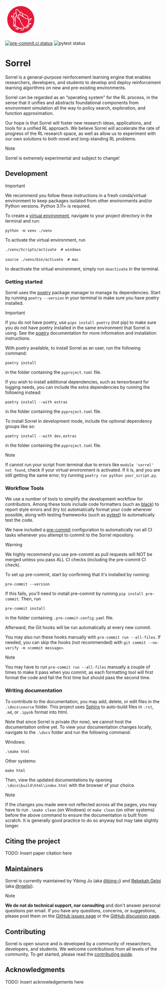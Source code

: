<img style="width: 100px" src="https://github.com/social-ai-uoft/sorrel/blob/main/media/sorrel-icon.png" />

[![pre-commit.ci status](https://results.pre-commit.ci/badge/github/social-ai-uoft/sorrel/main.svg)](https://results.pre-commit.ci/latest/github/social-ai-uoft/sorrel/main) ![pytest status](https://github.com/social-ai-uoft/sorrel/workflows/PyTest/badge.svg)

# Sorrel

Sorrel is a general-purpose reinforcement learning engine that enables researchers, developers, and students to 
develop and deploy reinforcement learning algorithms on new and pre-existing environments.

Sorrel can be regarded as an “operating system” for the RL process, in the sense that it unifies and abstracts 
foundational components from environment simulation all the way to policy search, exploration, and function 
approximation.

Our hope is that Sorrel will foster new research ideas, applications, and tools for a unified RL approach. We 
believe Sorrel will accelerate the rate of progress of the RL research space, as well as allow us to experiment 
with our own solutions to both novel and long-standing RL problems.

> [!NOTE]
> Sorrel is extremely experimental and subject to change!

## Development

> [!IMPORTANT]
> We recommend you follow these instructions in a fresh conda/virtual environment to keep packages isolated
> from other environments and/or Python versions. Python 3.11+ is required.

To create a [virtual environment](https://docs.python.org/3/library/venv.html),
navigate to your project directory in the terminal and run:
```
python -m venv ./venv
```
To activate the virtual environment, run 

```
./venv/Scripts/activate  # windows

source ./venv/bin/activate  # mac
```

to deactivate the virtual environment, simply run ```deactivate``` in the terminal.

### Getting started

Sorrel uses the [poetry](https://python-poetry.org/) package manager to manage its dependencies. Start by 
running ```poetry --version``` in your terminal to make sure you have poetry installed.

> [!IMPORTANT]
> If you do not have poetry, use ```pipx install poetry``` (not pip) to make sure you do not have poetry installed in the 
> same environment that Sorrel is using. 
> See the [poetry](https://python-poetry.org/) documentation for more information and 
> installation instructions.

With poetry available, to install Sorrel as an user, run the following command:
```
poetry install
```
in the folder containing the ``pyproject.toml`` file.

If you wish to install additional dependencies, such as tensorboard for logging needs, 
you can include the extra dependencies by running the following instead:
```
poetry install --with extras
```
in the folder containing the ``pyproject.toml`` file.

To install Sorrel in development mode, include the optional dependency groups like so:
```
poetry install --with dev,extras
```
in the folder containing the ``pyproject.toml`` file.

> [!NOTE]
> If cannot run your script from terminal due to errors like ```module 'sorrel' not found```, check if your virtual environment is activated. 
> If it is, and you are still getting the same error, try running ```poetry run python your_script.py```.

### Workflow Tools
We use a number of tools to simplify the development workflow for contributors. Among these tools include code 
formatters (such as [black](https://github.com/python/black)) to report style errors and (try to) 
automatically format your code wherever possible, along with testing frameworks (such as 
[pytest](https://pypi.python.org/pypi/pytest)) to automatically test the code.

We have included a [pre-commit](https://pre-commit.com/) configuration to automatically run all CI tasks whenever you 
attempt to commit to the Sorrel repository. 

> [!WARNING]
> We highly recommend you use pre-commit as pull requests will NOT be
> merged unless you pass ALL CI checks (including the pre-commit CI check).

To set up pre-commit, start by confirming that it's installed by running:
```
pre-commit --version
```
If this fails, you'll need to install pre-commit by running ``pip install pre-commit``. Then, run
```
pre-commit install
```
in the folder containing ``.pre-commit-config.yaml`` file.

Afterward, the Git hooks will be run automatically at every new commit.

You may also run these hooks manually with ```pre-commit run --all-files```. If needed, you can skip the hooks (not 
recommended) with ```git commit --no-verify -m <commit message>```.

> [!NOTE]
> You may have to run ```pre-commit run --all-files``` manually a couple of times to make it pass when you commit,
> as each formatting tool will first format the code and fail the first time but should pass the second time.

### Writing documentation

To contribute to the documentation, you may add, delete, or edit files in the ``.\docs\source`` folder. This project 
uses [Sphinx](https://www.sphinx-doc.org/) to auto-build files in ``.rst``, ``.md``, or ``.ipynb`` format into 
html.

Note that since Sorrel is private (for now), we cannot host the documentation online yet. To view your documentation
changes locally, navigate to the ``.\docs`` folder and run the following command:

Windows:
```
.\make html
```

Other systems:
```
make html
```

Then, view the updated documentations by opening ``.\docs\build\html\index.html`` with the browser of your choice.

> [!NOTE]
> If the changes you made were not reflected across all the pages, you may have to run ```.\make clean```
> (on Windows) or ```make clean``` (on other systems) before the above command to ensure the documentation is built from
> scratch. It is generally good practice to do so anyway but may take slightly longer.

## Citing the project

TODO: Insert paper citation here

## Maintainers
Sorrel is currently maintained by Yibing Ju (aka [@bing-j](https://github.com/galacticglum)) and [Rebekah Gelpi](https://rgelpi.github.io) (aka [@rgelpi](https://github.com/galacticglum)).

> [!NOTE]
> **We do not do technical support, nor consulting** and don't answer personal questions per email. If you have any questions, concerns, or suggestions, please post them on the [GitHub issues page](https://github.com/social-ai-uoft/sorrel/issues) or the [GitHub discussion page](https://github.com/social-ai-uoft/sorrel/discussions).

## Contributing

Sorrel is open source and is developed by a community of researchers, developers, and students. We welcome contributions from all levels of the community. To get started, please read the [contributing guide](CONTRIBUTING.md).

## Acknowledgments

TODO: Insert acknowledgements here
